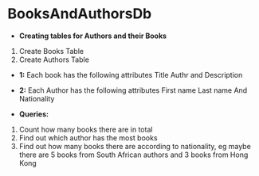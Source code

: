 # BooksAndAuthorsDb
  
- **Creating tables for Authors and their Books**
1. Create Books Table
2. Create Authors Table

- **1:**
Each book has the following attributes
Title
Authr
and Description

- **2:**
Each Author has the following attributes
First name
Last name
And Nationality

- **Queries:**
1. Count how many books there are in total  
2. Find out which author has the most books  
3. Find out how many books there are according to nationality, eg maybe there are 5 books from South African authors and 3 books from Hong Kong  
